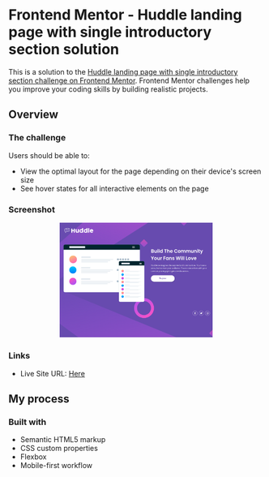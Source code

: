 # Frontend Mentor - Huddle landing page with single introductory section solution

This is a solution to the [Huddle landing page with single introductory section challenge on Frontend Mentor](https://www.frontendmentor.io/challenges/huddle-landing-page-with-a-single-introductory-section-B_2Wvxgi0). Frontend Mentor challenges help you improve your coding skills by building realistic projects.

## Overview

### The challenge

Users should be able to:

- View the optimal layout for the page depending on their device's screen size
- See hover states for all interactive elements on the page

### Screenshot

<p align="center" width="100%">
  <img width="60%" src="./images/screenshot.png">
</p>

### Links

- Live Site URL: [Here](https://robertzelic.github.io/frontendmentor/huddle-landing-page-with-a-single-introductory-section)

## My process

### Built with

- Semantic HTML5 markup
- CSS custom properties
- Flexbox
- Mobile-first workflow
